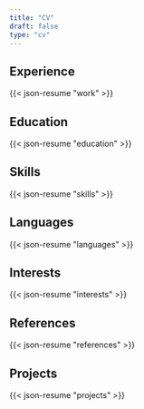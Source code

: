 ```yaml
---
title: "CV"
draft: false
type: "cv"
---
```


## Experience

{{< json-resume "work" >}}

## Education

{{< json-resume "education" >}}

## Skills

{{< json-resume "skills" >}}

## Languages

{{< json-resume "languages" >}}

## Interests

{{< json-resume "interests" >}}

## References

{{< json-resume "references" >}}

## Projects

{{< json-resume "projects" >}}
